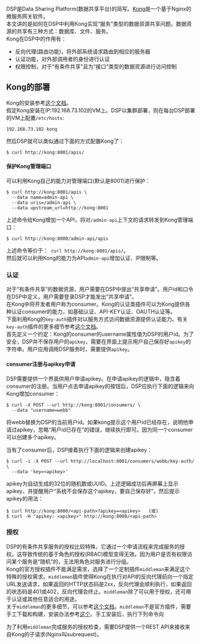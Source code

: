 DSP是Data Sharing Platform(数据共享平台)的简写。[Kong](https://github.com/wbwangk/wbwangk.github.io/wiki/Kong)是一个基于Nginx的微服务网关软件。  
本文讲的是如何在DSP中利用Kong实现“服务”类型的数据资源共享问题。数据资源的共享有三种方式：数据库、文件、服务。  
Kong在DSP中的作用有：
- 反向代理(路由功能)，将外部系统请求路由到相应的服务器  
- 认证功能，对外部调用者的身份进行认证  
- 权限控制，对于“有条件共享”且为“接口”类型的数据资源进行访问控制  

## Kong的部署
Kong的安装参考[这个文档](https://github.com/wbwangk/wbwangk.github.io/wiki/Kong#kong安装)。  
假定Kong安装在IP:192.168.73.102的VM上。DSP以集群部署，则在每台DSP部署的VM上配置`/etc/hosts`:
```
192.168.73.102 kong
```
然后DSP就可以类似通过下面的方式配置Kong了：
```
$ curl http://kong:8001/apis/
```
#### 保护Kong管理端口
可以利用Kong自己的能力对管理端口(默认是8001)进行保护：
```
$ curl http://kong:8001/apis \
  --data name=admin-api \
  --data uris=/admin-api \
  --data upstream_url=http://kong:8001
```
上述命令给Kong增加一个API，将对`/admin-api`上下文的请求转发到Kong管理端口：
```
$ curl http://kong:8000/admin-api/apis
```
上述命令等价于：` curl http://kong:8001/apis/`。   
然后就可以利用Kong的能力为API`admin-api`增加认证、IP限制等。

### 认证
对于“有条件共享”的数据资源，用户需要在DSP中提出“共享申请”。用户id和口令在DSP中定义，用户需要登录DSP才能发出“共享申请”。  
在Kong中将开发者用户称为consumer。Kong的认证类插件可以为Kong提供各种认证consumer的能力，如基础认证、API-KEY认证、OAUTH认证等。  
下面利用Kong的`key-auth`插件对以服务方式访问数据资源提供认证能力。有关`key-auth`插件的更多细节参考[这个文档](https://github.com/wbwangk/wbwangk.github.io/wiki/Kong#key-auth%E6%8F%92%E4%BB%B6)。  
首先定义一个约定：Kong的consumer的username属性值为DSP的用户id。为了安全，DSP并不保存用户的`apikey`，需要在界面上提示用户自己保存好`apikey`的字符串。用户应用调用DSP服务时，需要提供`apikey`。  

#### consumer注册与apikey申请
DSP需要提供一个界面供用户申请apikey。在申请apikey的逻辑中，隐含着consumer的注册。当用户点击申请apikey的按钮后，DSP应执行下面的逻辑来向Kong增加consumer：
```
$ curl -X POST --url http://kong:8001/consumers/ \
  --data "username=webb"
```
将webb替换为DSP的当前用户id。如果kong提示这个用户id已经存在，说明他申请过apikey，忽略“用户id已存在”的错误，继续执行即可。因为同一个consumer可以创建多个apikey。  
  
当有了consumer后，DSP接着执行下面的逻辑来创建apikey：
```
$ curl -i -X POST --url http://localhost:8001/consumers/webb/key-auth/ \
  --data 'key=<apikey>'
```
apikey为自动生成的32位的随机数或UUID。上述逻辑成功后再屏幕上显示apikey，并提醒用户“系统不会保存这个apikey，要自己保存好”，然后提示apikey的用法：
```
$ curl http://kong:8000/<api-path>?apikey=<apikey>   (或)
$ curl -H "apikey: <apikey>" http://kong:8000/<api-path>
```

### 授权
DSP的有条件共享服务的授权比较特殊，它通过一个申请流程来完成服务的授权。这导致传统的基于角色的授权(RBAC)模型变得无效。因为用户是否有权限访问某个服务是“随机”的，无法用角色对服务进行分组。  
Kong的官方授权插件不能满足需求，选择了一个定制插件`middleman`来满足这个特殊的授权需求。`middleman`插件使得Kong在执行对API的反向代理前向一个指定URL发送请求，如果返回的HTTP状态码是2xx，反向代理会顺利执行，如果返回的状态码是401或402，反向代理会终止。`middleman`除了可以用于授权，还可用于认证或其他任意适合的用途。  
关于`middleman`的更多细节，可以参考[这个文档](https://github.com/wbwangk/wbwangk.github.io/wiki/Kong#middleman子请求插件)。`middleman`不是官方插件，需要手工下载和构建，安装办法参考[这个](https://github.com/wbwangk/wbwangk.github.io/wiki/Kong#%E6%8F%92%E4%BB%B6%E5%AE%89%E8%A3%85)。手工安装后，执行下列命令向  

为了利用`middleman`完成服务的授权检查，需要DSP提供一个REST API来接收来自Kong的子请求(Nginx叫subrequest)。